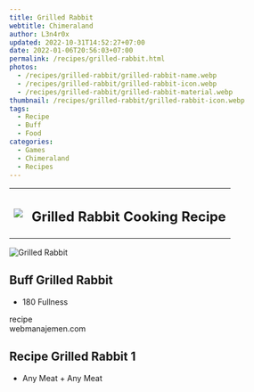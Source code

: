 ```yaml
---
title: Grilled Rabbit
webtitle: Chimeraland
author: L3n4r0x
updated: 2022-10-31T14:52:27+07:00
date: 2022-01-06T20:56:03+07:00
permalink: /recipes/grilled-rabbit.html
photos:
  - /recipes/grilled-rabbit/grilled-rabbit-name.webp
  - /recipes/grilled-rabbit/grilled-rabbit-icon.webp
  - /recipes/grilled-rabbit/grilled-rabbit-material.webp
thumbnail: /recipes/grilled-rabbit/grilled-rabbit-icon.webp
tags:
  - Recipe
  - Buff
  - Food
categories:
  - Games
  - Chimeraland
  - Recipes
---
```


<section id="bootstrap-wrapper"><link rel="stylesheet" href="https://cdn.statically.io/gh/dimaslanjaka/Web-Manajemen/40ac3225/css/bootstrap-4.5-wrapper.css"/><div class="row mb-2"><div class="col-md-12 mb-2"><table class="table" id="post-info"><tbody><tr><td><img class="d-inline-block me-2" src="/chimeraland/recipes/grilled-rabbit/grilled-rabbit-icon.webp" width="auto" height="auto"/></td><td><h1 class="fs-5">Grilled Rabbit Cooking Recipe</h1></td></tr></tbody></table></div></div><div class="card mb-2"><div class="row g-0"><div class="col-sm-4 position-relative mb-2"><img src="/chimeraland/recipes/grilled-rabbit/grilled-rabbit-material.webp" class="card-img fit-cover w-100 h-100" alt="Grilled Rabbit" data-fancybox="true"/></div><div class="col-sm-8 mb-2"><div class="card-body"><h2 class="card-title fs-5">Buff Grilled Rabbit</h2><div class="card-text"><ul><li>180 Fullness</li></ul></div><span class="badge rounded-pill bg-dark">recipe</span></div><div class="card-footer text-end text-muted">webmanajemen.com</div></div></div></div><div class="row mb-2"><div class="col-12 col-lg-6 recipe-item mb-2"><div class="card"><div class="card-body"><h2 class="card-title fs-5">Recipe Grilled Rabbit 1</h2><div class="card-text"><ul><li>Any Meat<span> + </span>Any Meat</li></ul></div></div></div></div></div></section>